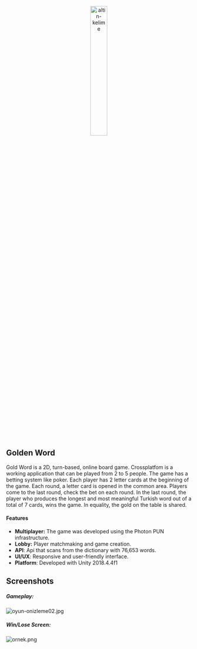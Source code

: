 <div style="text-align:center;">
<img src="https://i.ibb.co/Pzxkbkb/logo-2-oyun.jpg" width="30%" alt="altin-kelime" border="0">
</div>

## Golden Word

Gold Word is a 2D, turn-based, online board game. Crossplatfom is a working application that can be played from 2 to 5 people. The game has a betting system like poker. Each player has 2 letter cards at the beginning of the game. Each round, a letter card is opened in the common area. Players come to the last round, check the bet on each round. In the last round, the player who produces the longest and most meaningful Turkish word out of a total of 7 cards, wins the game. In equality, the gold on the table is shared.

#### Features

- **Multiplayer:** The game was developed using the Photon PUN infrastructure.
- **Lobby:** Player matchmaking and game creation.
- **API**:  Api that scans from the dictionary with 76,653 words.
- **UI/UX**:  Responsive and user-friendly interface.
- **Platform**: Developed with Unity 2018.4.4f1


## Screenshots

##### Gameplay:

<img src="https://s5.gifyu.com/images/oyun-onizleme02.jpg" alt="oyun-onizleme02.jpg" border="0" />

##### Win/Lose Screen:

<img src="https://s5.gifyu.com/images/ornek.png" alt="ornek.png" border="0" />



